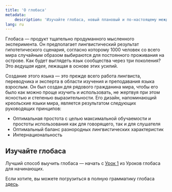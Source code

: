 ```yaml
---
title: 'О глобаса'
metadata:
    description: 'Изучайте глобаса, новый плановый и по-настоящему международный язык общения.'
lang: ru
---
```


Глобаса — продукт тщательно продуманного мысленного эксперимента. Он предполагает лингвистический результат гипотетического сценария, согласно которому 1000 человек со всего мира случайным образом выбираются для постоянного проживания на острове. Как будет выглядеть язык сообщества через три поколения? Это _ведущая идея_, лежащая в основе этих усилий.

Создание этого языка — это прежде всего работа лингвиста, переводчика и эксперта в области изучения и преподавания языка взрослым. Он был создан для рядового гражданина мира, чтобы его было как можно проще изучить и использовать, не жертвуя при этом ясностью и степенью выразительности. Его дизайн, напоминающий креольские языки мира, является результатом следующих руководящих принципов:

* Оптимальная простота с целью максимальной обучаемости и простоты использования как для говорящего, так и для слушателя
* Оптимальный баланс разнородных лингвистических характеристик
* Интернациональность

## Изучайте глобаса

Лучший способ выучить глобаса — начать с [Урок 1](./02.darsu.default.rus.md) из Уроков глобаса для начинающих.

Если хотите, вы можете погрузиться в полную грамматику глобаса [здесь](https://salif.github.io/gramati-fe-globasa/ru-gemini/).
